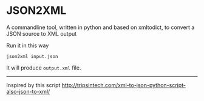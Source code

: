 # JSON2XML

A commandline tool, written in python and based on xmltodict, to convert a JSON source to XML output

Run it in this way

    json2xml input.json

It will produce `output.xml` file.

---

Inspired by this script http://tripsintech.com/xml-to-json-python-script-also-json-to-xml/